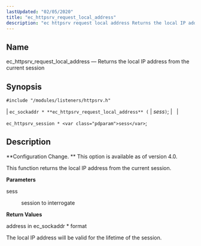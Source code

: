 ```yaml
---
lastUpdated: "02/05/2020"
title: "ec_httpsrv_request_local_address"
description: "ec httpsrv request local address Returns the local IP address from the current session ec sockaddr ec httpsrv request local address sess ec httpsrv session sess Configuration Change This option is available as of version 4 0 This function returns the local IP address from the current session sess session..."
---
```


<a name="apis.ec_httpsrv_request_local_address"></a> 
## Name

ec_httpsrv_request_local_address — Returns the local IP address from the current session

## Synopsis

`#include "/modules/listeners/httpsrv.h"`

| `ec_sockaddr * **ec_httpsrv_request_local_address** (` | <var class="pdparam">sess</var>`)`; |   |

`ec_httpsrv_session * <var class="pdparam">sess</var>`;<a name="idp7234656"></a> 
## Description

**Configuration Change. ** This option is available as of version 4.0.

This function returns the local IP address from the current session.

**<a name="idp7237568"></a> Parameters**

<dl class="variablelist">

<dt>sess</dt>

<dd>

session to interrogate

</dd>

</dl>

**<a name="idp7240304"></a> Return Values**

address in ec_sockaddr * format

The local IP address will be valid for the lifetime of the session.